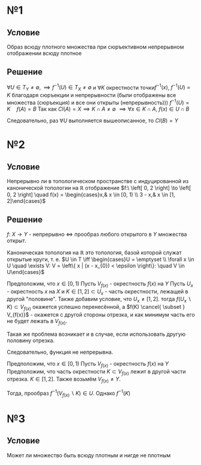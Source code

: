 # №1
## Условие
Образ всюду плотного множества при сюръективном непрерывном отображении всюду плотное
## Решение
$\forall U \in T_{Y}\neq \emptyset, \implies f^{-1}(U) \in T_{X} \neq \emptyset$ и $\forall K$ окрестности точки$f^{-1}(x)$, $f^{-1}(U) = K$ благодаря сюръекции и непрерывности (были отображены все множества (сюръекция) и все они открыты (непрерывность)))
$f^{-1}(U) = K  \quad f(A) = B$
Так как $Cl(A) = X \implies K \cap A \neq \emptyset$
$\implies \forall x \in K \cap A,\ f(x) \in U \cap B$

Следовательно, раз $\forall U$ выполняется вышеописанное, то $Cl(B) = Y$

# №2
## Условие
Непрерывно ли в топологическом пространстве с индуцированной из канонической топологии на $\mathbb{R}$ отображение $f:\ \left[ 0, 2 \right] \to \left[ 0, 2 \right] \quad f(x) = \begin{cases}x,& x \in [0, 1) \\ 3 - x,& x \in [1, 2]\end{cases}$
## Решение
$f:\ X \to Y$ - непрерывно $\iff$ прообраз любого открытого в $Y$ множества открыт.

Каноническая топология на $\mathbb{R}$ это топология, базой которой служат открытые круги, т. е. 
$U \in T \iff \begin{cases}U = \emptyset \\ \forall x \in U \quad \exists V: V = \left\{ x | (x - x_{0}) < \epsilon \right\}:  \quad V \in U\end{cases}$

Предположим, что $x \in \left[ 0, 1 \right)$
Пусть $V_{f(x)}$ - окрестность $f(x)$ на $Y$
Пусть $U_{x}$ - окрестность $x$ на $X$ и $K \in \left[ 1, 2 \right] \subset U_{x}$ - часть окрестности, лежащей в другой "половине". Также добавим условие, что $U_{x} \neq [1, 2]$.
тогда $f(U_{x} \backslash K) \subset V_{f(x)}$ окажется успешно перенесённой, а $f(K) \cancel{ \subset } V_{f(x)}$ - окажется с другой стороны отрезка, и как минимум часть его не будет лежать в $V_{f(x)}$.

Такая же проблема возникает и в случае, если использовать другую половину отрезка.

Следовательно, функция не непрерывна.


Предположим, что $x \in \left[ 0, 1 \right)$
Пусть $V_{f(x)}$ - окрестность $f(x)$ на $Y$
Предположим, что часть окрестности $K \subset V_{f(x)}$ лежит в другой части отрезка. $K \in \left[ 1, 2 \right]$.
Также возьмём $V_{f(x)} \neq Y$.

Тогда, прообраз $f^{-1}\left( V_{f(x)} \backslash K \right) \in U$.
Однако $f^{-1}\left( K \right)$ 




# №3
## Условие
Может ли множество быть всюду плотным и нигде не плотным